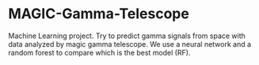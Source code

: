 # MAGIC-Gamma-Telescope

Machine Learning project.
Try to predict gamma signals from space with data analyzed by magic gamma telescope. We use a neural network and a random forest to compare which is the best model (RF).
